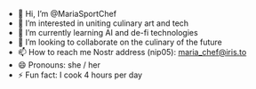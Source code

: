 - 👋 Hi, I’m @MariaSportChef
- 👀 I’m interested in uniting culinary art and tech
- 🌱 I’m currently learning AI and de-fi technologies
- 💞️ I’m looking to collaborate on the culinary of the future
- 📫 How to reach me Nostr address (nip05): maria_chef@iris.to
- 😄 Pronouns: she / her
- ⚡ Fun fact: I cook 4 hours per day

<!---
MariaSportChef/MariaSportChef is a ✨ special ✨ repository because its `README.md` (this file) appears on your GitHub profile.
You can click the Preview link to take a look at your changes.
--->
